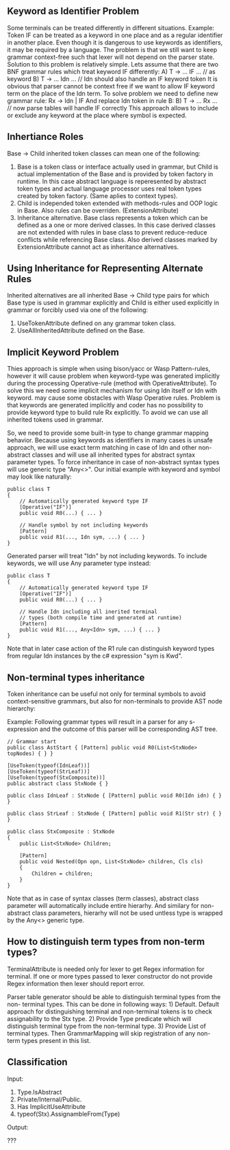 ﻿Keyword as Identifier Problem
-----------------------------
  Some terminals can be treated differently in different situations.
Example:
Token IF can be treated as a keyword in one place and as a regular
identifier in another place. Even though it is dangerous to use keywords
as identifiers, it may be required by a language. The problem is that
we still want to keep grammar context-free such that lexer will not
depend on the parser state.
  Solution to this problem is relatively simple.
Lets assume that there are two BNF grammar rules which treat keyword IF differently:
	A) T -> ... IF ...   // as keyword
	B) T -> ... Idn ...  // Idn should also handle an IF keyword token
It is obvious that parser cannot be context free if we want to allow IF
keyword term on the place of the Idn term.
To solve problem we need to define new grammar rule:
    Rx -> Idn | IF 
And replace Idn token in rule B:
	B) T -> ... Rx ...   // now parse tables will handle IF correctly
This approach allows to include or exclude any keyword at the place
where symbol is expected.

Inhertiance Roles
-----------------

Base -> Child inherited token classes can mean one of the following:
1) Base is a token class or interface actually used in grammar, but Child is actual implementation
   of the Base and is provided by token factory in runtime. In this case abstract language is reperesented 
   by abstract token types and actual language processor uses real token types created by token factory. 
   (Same aplies to context types).
2) Child is independed token extended with methods-rules and OOP logic in Base. 
   Also rules can be overriden. (ExtensionAttribute)
3) Inheritance alternative. Base class represents a token which can be defined as a one or more derived classes.
   In this case derived classes are not extended with rules in base class to prevent reduce-reduce conflicts while
   referencing Base class. Also derived classes marked by ExtensionAttribute cannot act as inheritance alternatives.

Using Inheritance for Representing Alternate Rules
--------------------------------------------------
Inherited alternatives are all inherited Base -> Child type pairs
for which Base type is used in grammar explicitly and Child is either 
used explicitly in grammar or forcibly used via one of the following:
1) UseTokenAttribute  defined on any grammar token class.
2) UseAllInheritedAttribute defined on the Base.

Implicit Keyword Problem
------------------------
  Thies approach is simple when using bison/yacc or Wasp Pattern-rules,
however it will cause problem when keyword-type was generated implicitly
during the processing Operative-rule (method with OperativeAttribute).
  To solve this we need some implicit mechanism for using Idn itself
or Idn with keyword.
may cause some obstacles with Wasp Operative rules. Problem is that 
keywords are generated implicitly and coder has no possibility to 
provide keyword type to build rule Rx explicitly. To avoid we can use all inherited tokens
used in grammar.

So, we need to provide some built-in type
to change grammar mapping behavior.
  Because using keywords as identifiers in many cases is unsafe 
approach, we will use exact term matching in case of Idn and other
non-abstract classes and will use all inherited types for abstract
syntax parameter types. To force inheritance in case of non-abstract 
syntax types will use generic type "Any<>".
Our initial example with keyword and symbol may look like
naturally:

	public class T
	{
		// Automatically generated keyword type IF
		[Operative("IF")]
		public void R0(...) { ... }
		
		// Handle symbol by not including keywords
		[Pattern]
		public void R1(..., Idn sym, ...) { ... }
	}

Generated parser will treat "Idn" by not including keywords.
To include keywords, we will use Any<Idn> parameter type instead:

	public class T
	{
		// Automatically generated keyword type IF
		[Operative("IF")]
		public void R0(...) { ... }
		
		// Handle Idn including all inerited terminal 
		// types (both compile time and generated at runtime)
		[Pattern]
		public void R1(..., Any<Idn> sym, ...) { ... }
	}

Note that in later case action of the R1 rule can distinguish 
keyword types from regular Idn instances by the c# 
expression "sym is Kwd".

Non-terminal types inheritance
------------------------------
	
Token inheritance can be useful not only for terminal symbols
to avoid context-sensitive grammars, but also for non-terminals
to provide AST node hierarchy:

Example:
Following grammar types will result in a parser
for any s-expression and the outcome of this parser
will be corresponding AST tree.

	// Grammar start
    public class AstStart { [Pattern] public void R0(List<StxNode> topNodes) { } }

    [UseToken(typeof(IdnLeaf))]
    [UseToken(typeof(StrLeaf))]
    [UseToken(typeof(StxComposite))]
	public abstract class StxNode { }

	public class IdnLeaf : StxNode { [Pattern] public void R0(Idn idn) { } }

	public class StrLeaf : StxNode { [Pattern] public void R1(Str str) { } }

	public class StxComposite : StxNode
	{
		public List<StxNode> Children;
	
		[Pattern]
		public void Nested(Opn opn, List<StxNode> children, Cls cls)
		{
			Children = children;
		}
	}

Note that as in case of syntax classes (term classes), abstract class parameter
will automatically include entire hierarhy. And similary for non-abstract class parameters,
hierarhy will not be used untless type is wrapped by the Any<> generic type.

How to distinguish term types from non-term types?
--------------------------------------------------

  TerminalAttribute is needed only for lexer to get Regex information for terminal.
If one or more types passed to lexer constructor do not provide Regex information
then lexer should report error.

  Parser table generator should be able to distinguish terminal types from the non-
terminal types. This can be done in following ways:
	1) Default. Default approach for distinguishing terminal and non-terminal tokens
	is to check assignability to the Stx type.
	2) Provide Type predicate which will distinguish terminal type from the non-terminal type.
	3) Provide List of terminal types. Then GrammarMapping will skip registration of any non-term
	types present in this list.



Classification
--------------

Input:
1) Type.IsAbstract
2) Private/Internal/Public.
3) Has ImplicitUseAttribute
4) typeof(Stx).AssignambleFrom(Type)

Output:

???
